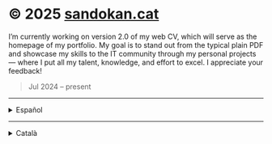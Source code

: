 # © 2025 [sandokan.cat](https://sandokan.cat/)

I’m currently working on version 2.0 of my web CV, which will serve as the homepage of my portfolio. My goal is to stand out from the typical plain PDF and showcase my skills to the IT community through my personal projects — where I put all my talent, knowledge, and effort to excel. I appreciate your feedback!

> Jul 2024 – present

---

<details>
<summary>Español</summary>

Actualmente trabajo en la versión 2.0 de mi CV web, que será la página principal de mi portfolio. Busco diferenciarme del típico PDF simplón y darme a conocer en el mundo de las TI a través de mis proyectos personales, en los que pongo todo mi talento, conocimientos y esfuerzo para destacar. ¡Agradezco tu feedback!

> jul. 2024 - actualidad

</details>

---

<details>
<summary>Català</summary>

Actualment treballo en la versió 2.0 del meu CV web, que serà la pàgina principal del meu portafoli. Vull diferenciar-me del típic PDF simple i donar-me a conèixer al món de les TI mitjançant els meus projectes personals, en què hi poso tot el meu talent, coneixements i esforç per destacar. Agraeixo el teu feedback!

> jul. 2024 - actualitat

</details>